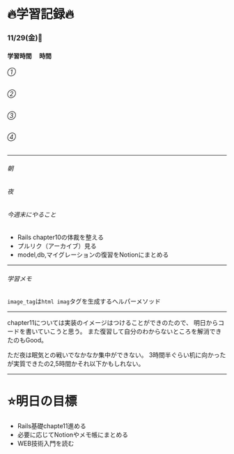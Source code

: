 # 🔥学習記録🔥
### 11/29(金)💐
#### 学習時間 　時間
###### ①
###### ②
###### ③
###### ④

***
###### 朝



###### 夜




###### 今週末にやること
- Rails chapter10の体裁を整える
- プルリク（アーカイブ）見る
- model,db,マイグレーションの復習をNotionにまとめる

***
###### 学習メモ
`image_tag`は`html imag`タグを生成するヘルパーメソッド


***
chapter11については実装のイメージはつけることができのたので、
明日からコードを書いていこうと思う。
また復習して自分のわからないところを解消できたのもGood。

ただ夜は眠気との戦いでなかなか集中ができない。
3時間半ぐらい机に向かったが実質できたの2,5時間かそれ以下かもしれない。

***
# ⭐️明日の目標
- Rails基礎chapte11進める
- 必要に応じてNotionやメモ帳にまとめる
- WEB技術入門を読む
